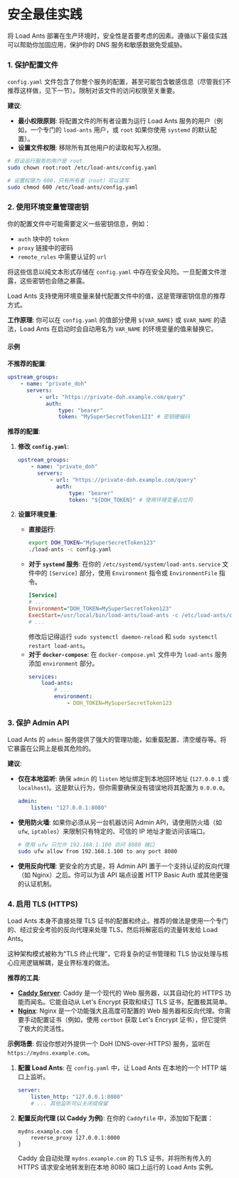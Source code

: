 # 安全最佳实践

将 Load Ants 部署在生产环境时，安全性是首要考虑的因素。遵循以下最佳实践可以帮助你加固应用，保护你的 DNS 服务和敏感数据免受威胁。

### 1. 保护配置文件

`config.yaml` 文件包含了你整个服务的配置，甚至可能包含敏感信息（尽管我们不推荐这样做，见下一节）。限制对该文件的访问权限至关重要。

**建议**:

-   **最小权限原则**: 将配置文件的所有者设置为运行 Load Ants 服务的用户（例如，一个专门的 `load-ants` 用户，或 `root` 如果你使用 `systemd` 的默认配置）。
-   **设置文件权限**: 移除所有其他用户的读取和写入权限。

```bash
# 假设运行服务的用户是 root
sudo chown root:root /etc/load-ants/config.yaml

# 设置权限为 600，只有所有者（root）可以读写
sudo chmod 600 /etc/load-ants/config.yaml
```

### 2. 使用环境变量管理密钥

你的配置文件中可能需要定义一些密钥信息，例如：

-   `auth` 块中的 `token`
-   `proxy` 链接中的密码
-   `remote_rules` 中需要认证的 `url`

将这些信息以纯文本形式存储在 `config.yaml` 中存在安全风险。一旦配置文件泄露，这些密钥也会随之暴露。

Load Ants 支持使用环境变量来替代配置文件中的值，这是管理密钥信息的推荐方式。

**工作原理**:
你可以在 `config.yaml` 的值部分使用 `${VAR_NAME}` 或 `$VAR_NAME` 的语法，Load Ants 在启动时会自动用名为 `VAR_NAME` 的环境变量的值来替换它。

#### 示例

**不推荐的配置**:

```yaml
upstream_groups:
    - name: "private_doh"
      servers:
          - url: "https://private-doh.example.com/query"
            auth:
                type: "bearer"
                token: "MySuperSecretToken123" # 密钥硬编码
```

**推荐的配置**:

1.  **修改 `config.yaml`**:

    ```yaml
    upstream_groups:
        - name: "private_doh"
          servers:
              - url: "https://private-doh.example.com/query"
                auth:
                    type: "bearer"
                    token: "${DOH_TOKEN}" # 使用环境变量占位符
    ```

2.  **设置环境变量**:
    -   **直接运行**:
        ```bash
        export DOH_TOKEN="MySuperSecretToken123"
        ./load-ants -c config.yaml
        ```
    -   **对于 `systemd` 服务**:
        在你的 `/etc/systemd/system/load-ants.service` 文件中的 `[Service]` 部分，使用 `Environment` 指令或 `EnvironmentFile` 指令。
        ```ini
        [Service]
        # ...
        Environment="DOH_TOKEN=MySuperSecretToken123"
        ExecStart=/usr/local/bin/load-ants/load-ants -c /etc/load-ants/config.yaml
        # ...
        ```
        修改后记得运行 `sudo systemctl daemon-reload` 和 `sudo systemctl restart load-ants`。
    -   **对于 `docker-compose`**:
        在 `docker-compose.yml` 文件中为 `load-ants` 服务添加 `environment` 部分。
        ```yaml
        services:
            load-ants:
                # ...
                environment:
                    - DOH_TOKEN=MySuperSecretToken123
        ```

### 3. 保护 Admin API

Load Ants 的 `admin` 服务提供了强大的管理功能，如重载配置、清空缓存等。将它暴露在公网上是极其危险的。

**建议**:

-   **仅在本地监听**: 确保 `admin` 的 `listen` 地址绑定到本地回环地址 (`127.0.0.1` 或 `localhost`)。这是默认行为，但你需要确保没有错误地将其配置为 `0.0.0.0`。
    ```yaml
    admin:
        listen: "127.0.0.1:8080"
    ```
-   **使用防火墙**: 如果你必须从另一台机器访问 Admin API，请使用防火墙（如 `ufw`, `iptables`）来限制只有特定的、可信的 IP 地址才能访问该端口。
    ```bash
    # 使用 ufw 只允许 192.168.1.100 访问 8080 端口
    sudo ufw allow from 192.168.1.100 to any port 8080
    ```
-   **使用反向代理**: 更安全的方式是，将 Admin API 置于一个支持认证的反向代理（如 Nginx）之后。你可以为该 API 端点设置 HTTP Basic Auth 或其他更强的认证机制。

### 4. 启用 TLS (HTTPS)

Load Ants 本身不直接处理 TLS 证书的配置和终止。推荐的做法是使用一个专门的、经过安全考验的反向代理来处理 TLS，然后将解密后的流量转发给 Load Ants。

这种架构模式被称为"TLS 终止代理"，它将复杂的证书管理和 TLS 协议处理与核心应用逻辑解耦，是业界标准的做法。

**推荐的工具**:

-   [**Caddy Server**](https://caddyserver.com/): Caddy 是一个现代的 Web 服务器，以其自动化的 HTTPS 功能而闻名。它能自动从 Let's Encrypt 获取和续订 TLS 证书，配置极其简单。
-   [**Nginx**](https://nginx.org/): Nginx 是一个功能强大且高度可配置的 Web 服务器和反向代理。你需要手动配置证书（例如，使用 `certbot` 获取 Let's Encrypt 证书），但它提供了极大的灵活性。

**示例场景**:
假设你想对外提供一个 DoH (DNS-over-HTTPS) 服务，监听在 `https://mydns.example.com`。

1.  **配置 Load Ants**:
    在 `config.yaml` 中，让 Load Ants 在本地的一个 HTTP 端口上监听。

    ```yaml
    server:
        listen_http: "127.0.0.1:8080"
        # ... 其他监听可以关闭或保留
    ```

2.  **配置反向代理 (以 Caddy 为例)**:
    在你的 `Caddyfile` 中，添加如下配置：

    ```
    mydns.example.com {
        reverse_proxy 127.0.0.1:8080
    }
    ```

    Caddy 会自动处理 `mydns.example.com` 的 TLS 证书，并将所有传入的 HTTPS 请求安全地转发到在本地 8080 端口上运行的 Load Ants 实例。
